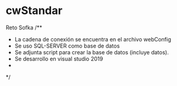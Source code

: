 # cwStandar
Reto Sofka
/**
* La cadena de conexión se encuentra en el archivo webConfig
* Se uso SQL-SERVER como base de datos
* Se adjunta script para crear la base de datos (incluye datos).
* Se desarrollo en visual studio 2019
*
*/
